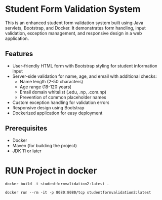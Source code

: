 # Student Form Validation System

This is an enhanced student form validation system built using Java servlets, Bootstrap, and Docker. It demonstrates form handling, input validation, exception management, and responsive design in a web application.

## Features

- User-friendly HTML form with Bootstrap styling for student information input
- Server-side validation for name, age, and email with additional checks:
  - Name length (2-50 characters)
  - Age range (18-120 years)
  - Email domain whitelist (.edu, .np, .com.np)
  - Prevention of common placeholder names
- Custom exception handling for validation errors
- Responsive design using Bootstrap
- Dockerized application for easy deployment

## Prerequisites

- Docker
- Maven (for building the project)
- JDK 11 or later

# RUN Project in docker

`docker build -t studentformvalidation2:latest .`

`docker run --rm -it -p 8080:8080/tcp studentformvalidation2:latest`

